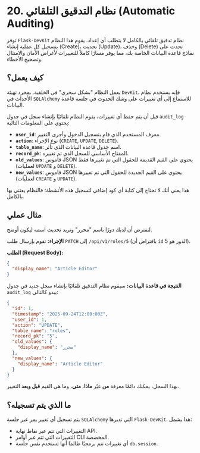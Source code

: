 # 20. نظام التدقيق التلقائي (Automatic Auditing)

توفر `Flask-DevKit` نظام تدقيق تلقائي بالكامل لا يتطلب أي إعداد. يقوم هذا النظام بتسجيل كل عملية إنشاء (Create)، تحديث (Update)، وحذف (Delete) تحدث على نماذج قاعدة البيانات الخاصة بك، مما يوفر مسارًا كاملاً للتغييرات لأغراض الأمان والامتثال وتصحيح الأخطاء.

## كيف يعمل؟

يعمل النظام "بشكل سحري" في الخلفية. بمجرد تهيئة `DevKit`، فإنه يستخدم نظام الأحداث في `SQLAlchemy` للاستماع إلى أي تغييرات على وشك الحدوث في جلسة قاعدة البيانات.

قبل أن يتم حفظ أي تغييرات، يقوم النظام تلقائيًا بإنشاء سجل في جدول `audit_log` يحتوي على المعلومات التالية:

- **`user_id`**: معرف المستخدم الذي قام بتسجيل الدخول وأجرى التغيير.
- **`action`**: نوع الإجراء (`CREATE`, `UPDATE`, `DELETE`).
- **`table_name`**: اسم جدول قاعدة البيانات الذي تأثر.
- **`record_pk`**: المفتاح الأساسي للسجل الذي تم تغييره.
- **`old_values`**: قاموس JSON يحتوي على القيم القديمة للحقول التي تم تغييرها فقط (لعمليات `UPDATE` و `DELETE`).
- **`new_values`**: قاموس JSON يحتوي على القيم الجديدة للحقول التي تم تغييرها (لعمليات `CREATE` و `UPDATE`).

هذا يعني أنك لا تحتاج إلى كتابة أي كود إضافي لتسجيل هذه الأنشطة؛ فالنظام يعتني بها بالكامل.

## مثال عملي

لنفترض أن لديك دورًا باسم "محرر" وتريد تحديث اسمه ليكون أوضح.

**الإجراء:**
تقوم بإرسال طلب `PATCH` إلى `/api/v1/roles/5` (بافتراض أن `id` الدور هو 5).

**الطلب (Request Body):**
```json
{
  "display_name": "Article Editor"
}
```

**النتيجة في قاعدة البيانات:**
سيقوم نظام التدقيق تلقائيًا بإنشاء سجل جديد في جدول `audit_log` يبدو كالتالي:

```json
{
  "id": 1,
  "timestamp": "2025-09-24T12:00:00Z",
  "user_id": 1,
  "action": "UPDATE",
  "table_name": "roles",
  "record_pk": "5",
  "old_values": {
    "display_name": "محرر"
  },
  "new_values": {
    "display_name": "Article Editor"
  }
}
```

بهذا السجل، يمكنك دائمًا معرفة **من** غيّر **ماذا**، **متى**، وما هي القيم **قبل وبعد** التغيير.

## ما الذي يتم تسجيله؟

يتم تسجيل أي تغيير يمر عبر جلسة `SQLAlchemy` التي تديرها `Flask-DevKit`. هذا يشمل:
- التغييرات التي تتم عبر نقاط نهاية API.
- التغييرات التي تتم عبر أوامر CLI المخصصة.
- أي تغييرات تتم برمجيًا طالما أنها تستخدم نفس جلسة `db.session`.
